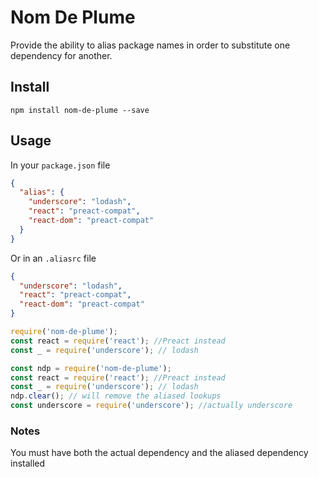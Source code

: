# Nom De Plume #

Provide the ability to alias package names in order to substitute one dependency for another.

## Install

`npm install nom-de-plume --save`

## Usage

In your `package.json` file

```json
{
  "alias": {
    "underscore": "lodash",
    "react": "preact-compat",
    "react-dom": "preact-compat"
  }
}
```

Or in an `.aliasrc` file

```json
{
  "underscore": "lodash",
  "react": "preact-compat",
  "react-dom": "preact-compat"
}
```

```javascript
require('nom-de-plume');
const react = require('react'); //Preact instead
const _ = require('underscore'); // lodash
```

```javascript
const ndp = require('nom-de-plume');
const react = require('react'); //Preact instead
const _ = require('underscore'); // lodash
ndp.clear(); // will remove the aliased lookups
const underscore = require('underscore'); //actually underscore
```

### Notes

You must have both the actual dependency and the aliased dependency installed